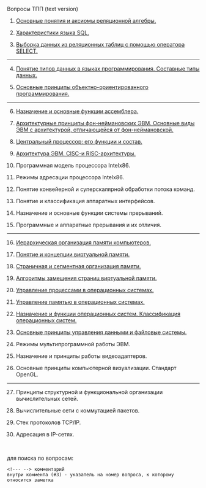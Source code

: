 Вопросы ТПП (text version)

1. [Основные понятия и аксиомы реляционной алгебры.](1.Основные_понятия_и_аксиомы_реляционной_алгебры.md)

2. [Характеристики языка SQL.](2.Характеристики_языка_SQL.md)

3. [Выборка данных из реляционных таблиц с помощью оператора SELECT.](3.Выборка_данных_из_реляционных_таблиц_с_помощью_оператора_SELECT.md)
<hr>

4. [Понятие типов данных в языках программирования. Составные типы данных.](4.Понятие_типов_данных_в_языках_программирования_Составные_типы_данных.md)

5. [Основные принципы объектно-ориентированного программирования.](5.Основные_принципы_объектно-ориентированного_программирования.md)
<hr>

6. [Назначение и основные функции ассемблера.](6.Назначение_и_основные_функции_ассемблера.md)
   
7. [Архитектурные принципы фон-неймановских ЭВМ. Основные виды ЭВМ с архитектурой, отличающейся от фон-неймановской.](7.Архитектурные_принципы_фон-неймановских_ЭВМ_Основные_виды_ЭВМ_с_архитектурой,_отличающейся_от_фон-неймановской.md)

8. [Центральный процессор: его функции и состав.](8.Центральный_процессор:_его_функции_и_состав.md)

9.  [Архитектура ЭВМ. CISC-и RISC-архитектуры.](9.Архитектура_ЭВМ._CISC-и_RISC-архитектуры.md)

10. Программная модель процессора Intelx86.

11. Режимы адресации процессора Intelx86.

12. Понятие конвейерной и суперскалярной обработки потока команд.

13. Понятие и классификация аппаратных интерфейсов.

14. Назначение и основные функции системы прерываний.

15. Программные и аппаратные прерывания и их отличия.
<hr>

16. [Иерархическая организация памяти компьютеров.](16.Иерархическая_организация_памяти_компьютеров.md)

17. [Понятие и концепции виртуальной памяти.](17.Понятие_и_концепции_виртуальной_памяти.md)

18. [Страничная и сегментная организация памяти.](18.Страничная_и_сегментная_организация_памяти..md)

19. [Алгоритмы замещения страниц виртуальной памяти.](19.Алгоритмы_замещения_страниц_виртуальной_памяти.md)

20. [Управление процессами в операционных системах.](20.Управление_процессами_в_операционных_системах.md)

21. [Управление памятью в операционных системах.](21.Управление_памятью_в_операционных_системах.md)

22. [Назначение и функции операционных систем. Классификация операционных систем.](22.Назначение_и_функции_операционных_систем._Классификация_операционных_систем.md)

23. [Основные принципы управления данными и файловые системы.](23.Основные_принципы_управления_данными_и_файловые_системы.md)

24. Режимы мультипрограммной работы ЭВМ.

25. Назначение и принципы работы видеоадаптеров.

26. Основные принципы компьютерной визуализации. Стандарт OpenGL.
<hr>

27. Принципы структурной и функциональной организации вычислительных сетей.

28. Вычислительные сети с коммутацией пакетов.

29. Стек протоколов TCP/IP.

30. Адресация в IP-сетях.


&nbsp;

для поиска по вопросам:

    <!--- --> комментарий
    внутри коммента (#3) - указатель на номер вопроса, к которому относится заметка
